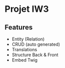 # Projet IW3

## Features 
- Entity (Relation)
- CRUD (auto generated)
- Translations
- Structure Back & Front
- Embed Twig
